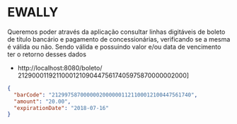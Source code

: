 # EWALLY
Queremos poder através da aplicação consultar linhas digitáveis de boleto de título bancário 
e pagamento de concessionárias, verificando se a mesma é válida ou não. Sendo válida e 
possuindo valor e/ou data de vencimento ter o retorno desses dados

- ​http://localhost:8080/boleto/​21290001192110001210904475617405975870000002000]

```JSON
{  
  "barCode": "21299758700000020000001121100012100447561740",
  "amount": "20.00",
  "expirationDate": "2018-07-16"
}
```